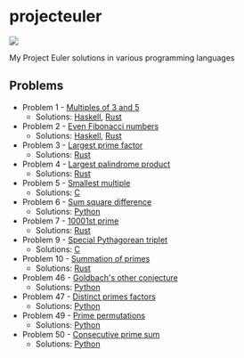 # projecteuler

![](https://projecteuler.net/profile/yoloseem.png?1)

My Project Euler solutions in various programming languages

## Problems

* Problem 1 - [Multiples of 3 and 5](https://projecteuler.net/problem=1)
    * Solutions:
        [Haskell](https://github.com/yoloseem/projecteuler/blob/master/0001/0001.hs),
        [Rust](https://github.com/yoloseem/projecteuler/blob/master/0001/0001.rs)
* Problem 2 - [Even Fibonacci numbers](https://projecteuler.net/problem=2)
    * Solutions:
        [Haskell](https://github.com/yoloseem/projecteuler/blob/master/0002/0002.hs),
        [Rust](https://github.com/yoloseem/projecteuler/blob/master/0002/0002.rs)
* Problem 3 - [Largest prime factor](https://projecteuler.net/problem=3)
    * Solutions: [Rust](https://github.com/yoloseem/projecteuler/blob/master/0003/0003.rs)
* Problem 4 - [Largest palindrome product](https://projecteuler.net/problem=4)
    * Solutions: [Rust](https://github.com/yoloseem/projecteuler/blob/master/0004/0004.rs)
* Problem 5 - [Smallest multiple](https://projecteuler.net/problem=5)
    * Solutions: [C](https://github.com/yoloseem/projecteuler/blob/master/0005/0005.c)
* Problem 6 - [Sum square difference](https://projecteuler.net/problem=6)
    * Solutions: [Python](https://github.com/yoloseem/projecteuler/blob/master/0006/0006.py)
* Problem 7 - [10001st prime](https://projecteuler.net/problem=7)
    * Solutions: [Rust](https://github.com/yoloseem/projecteuler/blob/master/0007/0007.rs)
* Problem 9 - [Special Pythagorean triplet](https://projecteuler.net/problem=9)
    * Solutions: [C](https://github.com/yoloseem/projecteuler/blob/master/0009/0009.c)
* Problem 10 - [Summation of primes](https://projecteuler.net/problem=10)
    * Solutions: [Rust](https://github.com/yoloseem/projecteuler/blob/master/0010/0010.rs)
* Problem 46 - [Goldbach's other conjecture](https://projecteuler.net/problem=46)
    * Solutions: [Python](https://github.com/yoloseem/projecteuler/blob/master/0046/0046.py)
* Problem 47 - [Distinct primes factors](https://projecteuler.net/problem=47)
    * Solutions: [Python](https://github.com/yoloseem/projecteuler/blob/master/0047/0047.py)
* Problem 49 - [Prime permutations](https://projecteuler.net/problem=49)
    * Solutions: [Python](https://github.com/yoloseem/projecteuler/blob/master/0049/0049.py)
* Problem 50 - [Consecutive prime sum](https://projecteuler.net/problem=50)
    * Solutions: [Python](https://github.com/yoloseem/projecteuler/blob/master/0050/0050.py)
